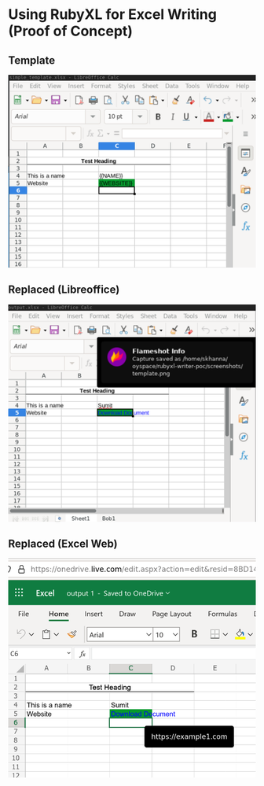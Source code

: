 # Using RubyXL for Excel Writing (Proof of Concept)

## Template

![Original Template](screenshots/template.png)

## Replaced (Libreoffice)

![Libreoffice Replaced](screenshots/output-libreoffice.png)

## Replaced (Excel Web)

![Excel Web Replaced](screenshots/excel-web.png)
